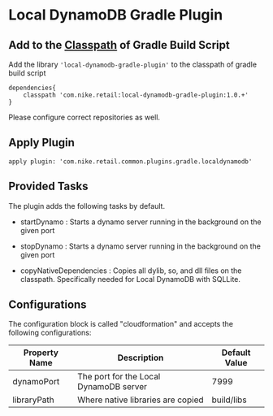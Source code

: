 # Local DynamoDB Gradle Plugin

## Add to the [Classpath](https://docs.gradle.org/current/userguide/organizing_build_logic.html) of Gradle Build Script
Add the library `'local-dynamodb-gradle-plugin'` to the classpath of gradle build script

    dependencies{
        classpath 'com.nike.retail:local-dynamodb-gradle-plugin:1.0.+'
    }
    
Please configure correct repositories as well.
    
## Apply Plugin
    
    apply plugin: 'com.nike.retail.common.plugins.gradle.localdynamodb'
    
## Provided Tasks

The plugin adds the following tasks by default. 

+ startDynamo : Starts a dynamo server running in the background on the given port

+ stopDynamo : Starts a dynamo server running in the background on the given port
        
+ copyNativeDependencies : Copies all dylib, so, and dll files on the classpath. Specifically needed for Local DynamoDB with SQLLite.

## Configurations
    
The configuration block is called "cloudformation" and accepts the following configurations:

|Property Name   	| Description |Default Value  	|
|---	|---	| --- |
| dynamoPort   	| The port for the Local DynamoDB server| 7999   	|
| libraryPath  	| Where native libraries are copied | build/libs  	|

